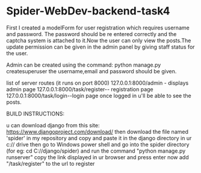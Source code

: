 # Spider-WebDev-backend-task4
First I created a modelForm for user registration which requires username and password. The password should be re entered correctly and the captcha system is attached to it.Now the user can only view the posts.The update permission can be given in the admin panel by giving staff status for the user.

Admin can be created using the command: python manage.py createsuperuser
the username,email and password should be given.

list of server routes (it runs on port 8000) 127.0.0.1:8000/admin - displays admin page 127.0.0.1:8000/task/register-- registration page
127.0.0.1:8000/task/login--login page once logged in u'll be able to see the posts.


BUILD INSTRUCTIONS:

u can download django from this site: https://www.djangoproject.com/download/ then download the file named 'spider' in my repository and copy and paste it in the django directory in ur c:// drive then go to Windows power shell and go into the spider directory (for eg: cd C://django/spider) and run the command "python manage.py runserver" copy the link displayed in ur browser and press enter now add "/task/register" to the url to register
